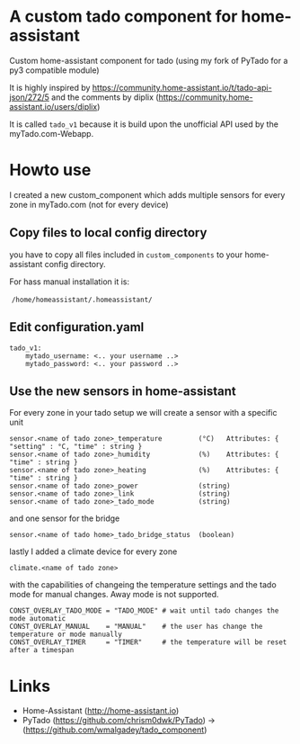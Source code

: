 # A custom tado component for home-assistant
Custom home-assistant component for tado (using my fork of PyTado for a py3 compatible module)

It is highly inspired by https://community.home-assistant.io/t/tado-api-json/272/5 and the comments by diplix (https://community.home-assistant.io/users/diplix)

It is called `tado_v1` because it is build upon the unofficial API used by the myTado.com-Webapp.


# Howto use
I created a new custom_component which adds multiple sensors for every zone in myTado.com (not for every device)

## Copy files to local config directory
you have to copy all files included in `custom_components` to your home-assistant config directory.

For hass manual installation it is:

  `/home/homeassistant/.homeassistant/`
  
## Edit configuration.yaml
```
tado_v1:
    mytado_username: <.. your username ..>
    mytado_password: <.. your password ..>
```

## Use the new sensors in home-assistant
For every zone in your tado setup we will create a sensor with a specific unit
```
sensor.<name of tado zone>_temperature         (°C)   Attributes: { "setting" : °C, "time" : string }
sensor.<name of tado zone>_humidity            (%)    Attributes: { "time" : string }
sensor.<name of tado zone>_heating             (%)    Attributes: { "time" : string }
sensor.<name of tado zone>_power               (string)
sensor.<name of tado zone>_link                (string)
sensor.<name of tado zone>_tado_mode           (string)
```
and one sensor for the bridge
```
sensor.<name of tado home>_tado_bridge_status  (boolean)
```

lastly I added a climate device for every zone
```
climate.<name of tado zone>
```
with the capabilities of changeing the temperature settings and the tado mode for manual changes. Away mode is not supported.
```
CONST_OVERLAY_TADO_MODE = "TADO_MODE" # wait until tado changes the mode automatic
CONST_OVERLAY_MANUAL    = "MANUAL"    # the user has change the temperature or mode manually
CONST_OVERLAY_TIMER     = "TIMER"     # the temperature will be reset after a timespan
```

# Links
* Home-Assistant (http://home-assistant.io)
* PyTado (https://github.com/chrism0dwk/PyTado) -> (https://github.com/wmalgadey/tado_component)
